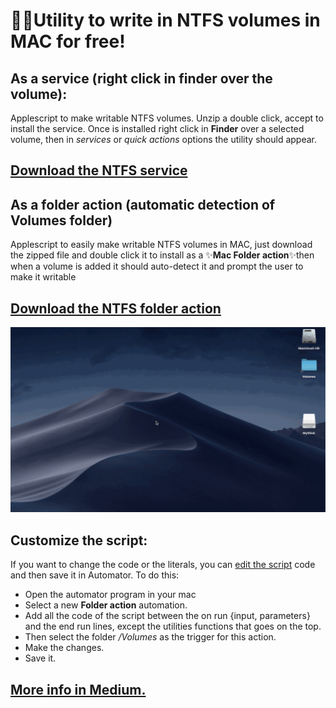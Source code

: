 # 🧙‍♂️Utility to write in NTFS volumes in MAC for free!
## As a service (right click in finder over the volume):
Applescript to make writable NTFS volumes.
Unzip a double click, accept to install the service.
Once is installed right click in **Finder** over a selected volume, then in _services_ or _quick actions_ options the utility should appear.

## [Download the NTFS service](https://github.com/arturogalan/ntfs-mac-automator/raw/master/NTFS%20writable%20utility%20SERVICE.zip "Download the NTFS service")


## As a folder action (automatic detection of Volumes folder)
Applescript to easily make writable NTFS volumes in MAC, just download the zipped file and double click it to install as a ✨**Mac Folder action**✨then when a volume is added it should auto-detect it and prompt the user to make it writable

## [Download the NTFS folder action](https://github.com/arturogalan/ntfs-mac-automator/raw/master/NTFS%20writable%20utility%20FOLDER%20ACTION.zip "Download the NTFS folder action")

![NTFS utility](https://github.com/arturogalan/ntfs-mac-automator/blob/master/images/NTFSUtility1.gif)


## Customize the script:

If you want to change the code or the literals, you can [edit the script](https://github.com/arturogalan/ntfs-mac-automator/blob/master/src/NTFS_writable_utility_AppleScript.txt) code and then save it in Automator.
To do this:
* Open the automator program in your mac
* Select a new **Folder action** automation. 
* Add all the code of the script between the on run {input, parameters} and the end run lines, except the utilities functions that goes on the top.
* Then select the folder */Volumes* as the trigger for this action. 
* Make the changes.
* Save it.

## [More info in Medium.](https://medium.com/@arturo.galan/%EF%B8%8Futility-to-write-on-ntfs-volumes-in-mac-for-free-d2d4ab32b25e "Read the explanation of the script")
